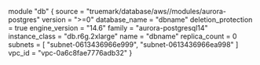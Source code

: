 module "db" {
  source                          = "truemark/database/aws//modules/aurora-postgres"
  version                         = ">=0"
  database_name                   = "dbname"
  deletion_protection             = true
  engine_version                  = "14.6"
  family                          = "aurora-postgresql14"
  instance_class                  = "db.r6g.2xlarge"
  name                            = "dbname"
  replica_count                   = 0
  subnets                         = [ "subnet-0613436966e999", "subnet-0613436966ea998" ]
  vpc_id                          = "vpc-0a6c8fae7776adb32"
}
